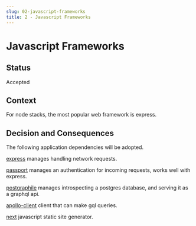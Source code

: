 ```yaml
---
slug: 02-javascript-frameworks
title: 2 - Javascript Frameworks
---
```

# Javascript Frameworks

## Status
Accepted

## Context

For node stacks, the most popular web framework is express.

## Decision and Consequences

The following application dependencies will be adopted.

[express](https://www.npmjs.com/package/express) manages handling network requests.

[passport](https://www.npmjs.com/package/passport)
manages an authentication for incoming requests, works well with express.

[postgraphile](https://www.npmjs.com/package/postgraphile) manages introspecting a postgres database, and serving it as a graphql api.

[apollo-client](https://www.npmjs.com/package/apollo-client) client that can make gql queries.

[next](https://www.npmjs.com/package/next) javascript static site generator.

